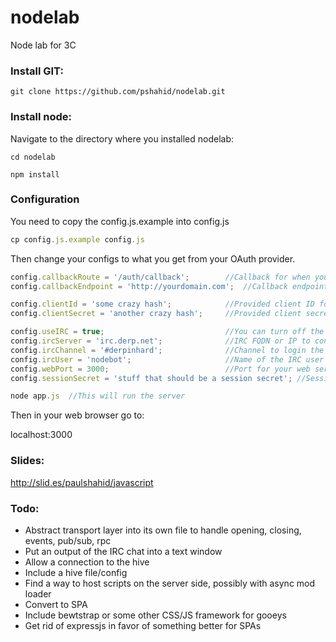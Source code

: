 nodelab
=======

Node lab for 3C

### Install GIT:

```
git clone https://github.com/pshahid/nodelab.git
```

### Install node:

Navigate to the directory where you installed nodelab:

```
cd nodelab

npm install
```

### Configuration

You need to copy the config.js.example into config.js

```javascript
cp config.js.example config.js
```

Then change your configs to what you get from your OAuth provider.

```javascript
config.callbackRoute = '/auth/callback';		//Callback for when you authenticate with OAuth provider
config.callbackEndpoint = 'http://yourdomain.com';	//Callback endpoint

config.clientId = 'some crazy hash';			//Provided client ID for your app
config.clientSecret = 'another crazy hash';		//Provided client secret for your app

config.useIRC = true;							//You can turn off the IRC bot
config.ircServer = 'irc.derp.net';				//IRC FQDN or IP to connect to
config.ircChannel = '#derpinhard';				//Channel to login the nodebot to
config.ircUser = 'nodebot';						//Name of the IRC user
config.webPort = 3000;							//Port for your web server to listen on
config.sessionSecret = 'stuff that should be a session secret'; //Session secret for your web server

node app.js  //This will run the server
```

Then in your web browser go to:

localhost:3000


### Slides:
http://slid.es/paulshahid/javascript

### Todo:

* Abstract transport layer into its own file to handle opening, closing, events, pub/sub, rpc
* Put an output of the IRC chat into a text window
* Allow a connection to the hive
* Include a hive file/config
* Find a way to host scripts on the server side, possibly with async mod loader
* Convert to SPA
* Include bewtstrap or some other CSS/JS framework for gooeys
* Get rid of expressjs in favor of something better for SPAs